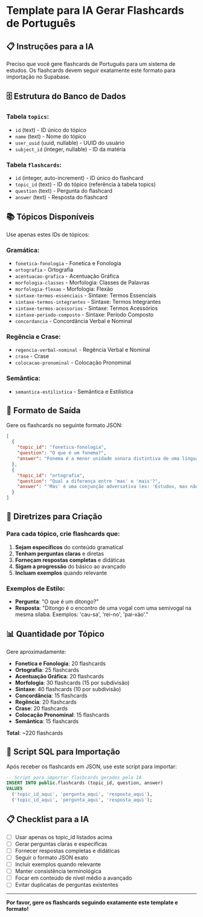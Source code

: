 # Template para IA Gerar Flashcards de Português

## 📋 Instruções para a IA

Preciso que você gere flashcards de Português para um sistema de estudos. Os flashcards devem seguir exatamente este formato para importação no Supabase.

## 🗄️ Estrutura do Banco de Dados

### Tabela `topics`:
- `id` (text) - ID único do tópico
- `name` (text) - Nome do tópico
- `user_uuid` (uuid, nullable) - UUID do usuário
- `subject_id` (integer, nullable) - ID da matéria

### Tabela `flashcards`:
- `id` (integer, auto-increment) - ID único do flashcard
- `topic_id` (text) - ID do tópico (referência à tabela topics)
- `question` (text) - Pergunta do flashcard
- `answer` (text) - Resposta do flashcard

## 📚 Tópicos Disponíveis

Use apenas estes IDs de tópicos:

### Gramática:
- `fonetica-fonologia` - Fonetica e Fonologia
- `ortografia` - Ortografia
- `acentuacao-grafica` - Acentuação Gráfica
- `morfologia-classes` - Morfologia: Classes de Palavras
- `morfologia-flexao` - Morfologia: Flexão
- `sintaxe-termos-essenciais` - Sintaxe: Termos Essenciais
- `sintaxe-termos-integrantes` - Sintaxe: Termos Integrantes
- `sintaxe-termos-acessorios` - Sintaxe: Termos Acessórios
- `sintaxe-periodo-composto` - Sintaxe: Período Composto
- `concordancia` - Concordância Verbal e Nominal

### Regência e Crase:
- `regencia-verbal-nominal` - Regência Verbal e Nominal
- `crase` - Crase
- `colocacao-pronominal` - Colocação Pronominal

### Semântica:
- `semantica-estilistica` - Semântica e Estilística

## 📝 Formato de Saída

Gere os flashcards no seguinte formato JSON:

```json
[
  {
    "topic_id": "fonetica-fonologia",
    "question": "O que é um fonema?",
    "answer": "Fonema é a menor unidade sonora distintiva de uma língua, capaz de diferenciar significados entre palavras."
  },
  {
    "topic_id": "ortografia",
    "question": "Qual a diferença entre 'mas' e 'mais'?",
    "answer": "'Mas' é uma conjunção adversativa (ex: 'Estudou, mas não passou'). 'Mais' é um advérbio de intensidade ou numeral (ex: 'Ele tem mais livros')."
  }
]
```

## 🎯 Diretrizes para Criação

### Para cada tópico, crie flashcards que:
1. **Sejam específicos** do conteúdo gramatical
2. **Tenham perguntas claras** e diretas
3. **Forneçam respostas completas** e didáticas
4. **Sigam a progressão** do básico ao avançado
5. **Incluam exemplos** quando relevante

### Exemplos de Estilo:
- **Pergunta**: "O que é um ditongo?"
- **Resposta**: "Ditongo é o encontro de uma vogal com uma semivogal na mesma sílaba. Exemplos: 'cau-sa', 'rei-no', 'pai-xão'."

## 📊 Quantidade por Tópico

Gere aproximadamente:
- **Fonetica e Fonologia**: 20 flashcards
- **Ortografia**: 25 flashcards
- **Acentuação Gráfica**: 20 flashcards
- **Morfologia**: 30 flashcards (15 por subdivisão)
- **Sintaxe**: 40 flashcards (10 por subdivisão)
- **Concordância**: 15 flashcards
- **Regência**: 20 flashcards
- **Crase**: 20 flashcards
- **Colocação Pronominal**: 15 flashcards
- **Semântica**: 15 flashcards

**Total**: ~220 flashcards

## 🔧 Script SQL para Importação

Após receber os flashcards em JSON, use este script para importar:

```sql
-- Script para importar flashcards gerados pela IA
INSERT INTO public.flashcards (topic_id, question, answer)
VALUES 
  ('topic_id_aqui', 'pergunta_aqui', 'resposta_aqui'),
  ('topic_id_aqui', 'pergunta_aqui', 'resposta_aqui');
```

## 📋 Checklist para a IA

- [ ] Usar apenas os topic_id listados acima
- [ ] Gerar perguntas claras e específicas
- [ ] Fornecer respostas completas e didáticas
- [ ] Seguir o formato JSON exato
- [ ] Incluir exemplos quando relevante
- [ ] Manter consistência terminológica
- [ ] Focar em conteúdo de nível médio a avançado
- [ ] Evitar duplicatas de perguntas existentes

---

**Por favor, gere os flashcards seguindo exatamente este template e formato!** 